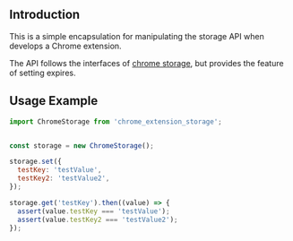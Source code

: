 ## Introduction
This is a simple encapsulation for manipulating the storage API when develops a
Chrome extension.

The API follows the interfaces of [chrome storage](https://developer.chrome.com/apps/storage),
but provides the feature of setting expires.

## Usage Example
```javascript
import ChromeStorage from 'chrome_extension_storage';


const storage = new ChromeStorage();

storage.set({
  testKey: 'testValue',
  testKey2: 'testValue2',
});

storage.get('testKey').then((value) => {
  assert(value.testKey === 'testValue');
  assert(value.testKey2 === 'testValue2');
});
```
